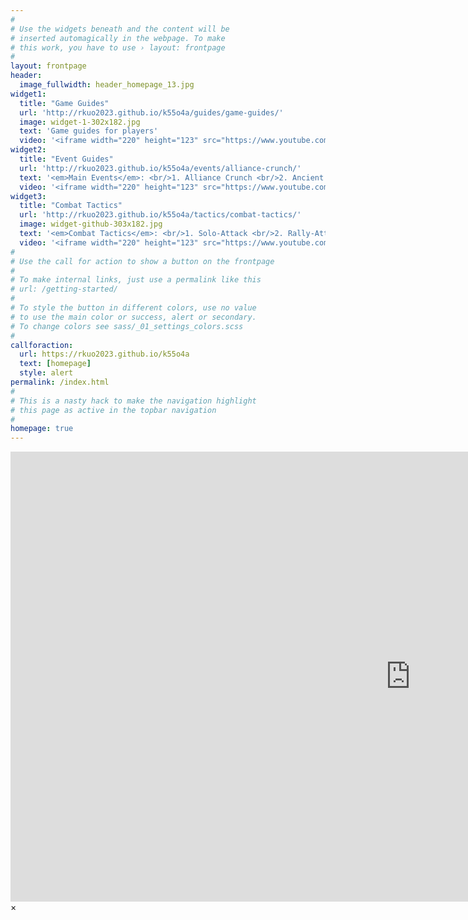 ```yaml
---
#
# Use the widgets beneath and the content will be
# inserted automagically in the webpage. To make
# this work, you have to use › layout: frontpage
#
layout: frontpage
header:
  image_fullwidth: header_homepage_13.jpg
widget1:
  title: "Game Guides"
  url: 'http://rkuo2023.github.io/k55o4a/guides/game-guides/'
  image: widget-1-302x182.jpg
  text: 'Game guides for players'
  video: '<iframe width="220" height="123" src="https://www.youtube.com/embed/bMkINbwzslw" title="Misty Continent: Cursed Island Tips" frameborder="0" allow="accelerometer; autoplay; clipboard-write; encrypted-media; gyroscope; picture-in-picture; web-share" allowfullscreen></iframe>'
widget2:
  title: "Event Guides"
  url: 'http://rkuo2023.github.io/k55o4a/events/alliance-crunch/'
  text: '<em>Main Events</em>: <br/>1. Alliance Crunch <br/>2. Ancient Gate <br/>3. Specter Raid <br/>4. Tidelands <br/>...'
  video: '<iframe width="220" height="123" src="https://www.youtube.com/embed/W_DbO8QBy2Q" title="Misty Continent - First Tidelands" frameborder="0" allow="accelerometer; autoplay; clipboard-write; encrypted-media; gyroscope; picture-in-picture; web-share" allowfullscreen></iframe>'
widget3:
  title: "Combat Tactics"
  url: 'http://rkuo2023.github.io/k55o4a/tactics/combat-tactics/'
  image: widget-github-303x182.jpg
  text: '<em>Combat Tactics</em>: <br/>1. Solo-Attack <br/>2. Rally-Attack <br/>3. Self-Defense <br/>4. Group-Defense <br/>...'
  video: '<iframe width="220" height="123" src="https://www.youtube.com/embed/oYjoYuiQ9Bc" title="Misty Continent - PVP [Every player should know] (Eng Version)" frameborder="0" allow="accelerometer; autoplay; clipboard-write; encrypted-media; gyroscope; picture-in-picture; web-share" allowfullscreen></iframe>'
#
# Use the call for action to show a button on the frontpage
#
# To make internal links, just use a permalink like this
# url: /getting-started/
#
# To style the button in different colors, use no value
# to use the main color or success, alert or secondary.
# To change colors see sass/_01_settings_colors.scss
#
callforaction:
  url: https://rkuo2023.github.io/k55o4a
  text: [homepage]
  style: alert
permalink: /index.html
#
# This is a nasty hack to make the navigation highlight
# this page as active in the topbar navigation
#
homepage: true
---
```


<div id="videoModal" class="reveal-modal large" data-reveal="">
  <div class="flex-video widescreen vimeo" style="display: block;">
    <iframe width="1280" height="720" src="https://www.youtube.com/embed/3b5zCFSmVvU" frameborder="0" allowfullscreen></iframe>
  </div>
  <a class="close-reveal-modal">&#215;</a>
</div>

